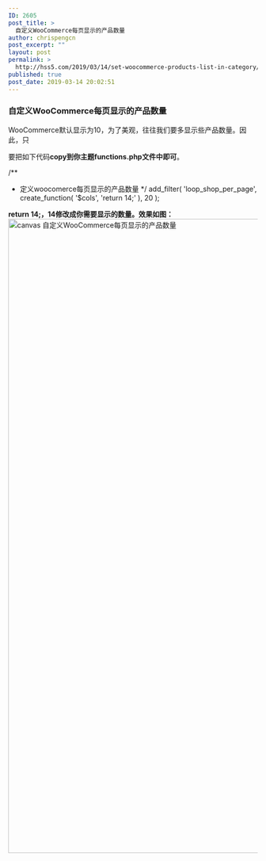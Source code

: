 ```yaml
---
ID: 2605
post_title: >
  自定义WooCommerce每页显示的产品数量
author: chrispengcn
post_excerpt: ""
layout: post
permalink: >
  http://hss5.com/2019/03/14/set-woocommerce-products-list-in-category/
published: true
post_date: 2019-03-14 20:02:51
---
```

<h3>自定义WooCommerce每页显示的产品数量</h3>
WooCommerce默认显示为10，为了美观，往往我们要多显示些产品数量。因此，只

要把如下代码<strong>copy到你主题functions.php文件中即可</strong>。
<div class="gap"></div>
<div class="shortcode-code">

/**
* 定义woocomerce每页显示的产品数量
*/
add_filter( 'loop_shop_per_page', create_function( '$cols', 'return 14;' ), 20 );

</div>
<div class="gap"></div>
<strong>return 14;，14修改成你需要显示的数量。效果如图：</strong>
<div class="gap"></div>
<img class="alignnone size-full wp-image-2608" title="自定义WooCommerce每页显示的产品数量" src="http://hss5.com/wp-content/uploads/2019/03/canvas.png" alt="canvas 自定义WooCommerce每页显示的产品数量" width="946" height="1280" />